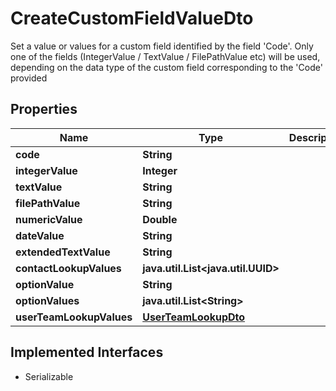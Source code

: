

# CreateCustomFieldValueDto

Set a value or values for a custom field identified by the field 'Code'. Only one of the fields (IntegerValue / TextValue / FilePathValue etc) will be used,  depending on the data type of the custom field corresponding to the 'Code' provided

## Properties

Name | Type | Description | Notes
------------ | ------------- | ------------- | -------------
**code** | **String** |  | 
**integerValue** | **Integer** |  |  [optional]
**textValue** | **String** |  |  [optional]
**filePathValue** | **String** |  |  [optional]
**numericValue** | **Double** |  |  [optional]
**dateValue** | **String** |  |  [optional]
**extendedTextValue** | **String** |  |  [optional]
**contactLookupValues** | **java.util.List&lt;java.util.UUID&gt;** |  |  [optional]
**optionValue** | **String** |  |  [optional]
**optionValues** | **java.util.List&lt;String&gt;** |  |  [optional]
**userTeamLookupValues** | [**UserTeamLookupDto**](UserTeamLookupDto.md) |  |  [optional]


## Implemented Interfaces

* Serializable


